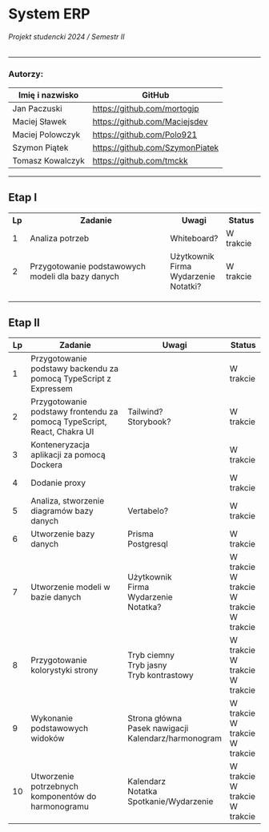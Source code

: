 # System ERP

###### Projekt studencki 2024 / Semestr II

---

### Autorzy:

| Imię i nazwisko  | GitHub                          | 
|------------------|---------------------------------|
| Jan Paczuski     | https://github.com/mortogjp     |
| Maciej Sławek    | https://github.com/Maciejsdev   |
| Maciej Polowczyk | https://github.com/Polo921      |
| Szymon Piątek    | https://github.com/SzymonPiatek |
| Tomasz Kowalczyk | https://github.com/tmckk        |

---

## Etap I

<table>
  <thead>
    <tr>
      <th>Lp</th>
      <th>Zadanie</th>
      <th>Uwagi</th>
      <th>Status</th>
    </tr>
    <tr>
      <td>1</td>
      <td>Analiza potrzeb</td>
      <td>Whiteboard?</td>
      <td>W trakcie</td>
    </tr>
    <tr>
      <td>2</td>
      <td>Przygotowanie podstawowych modeli dla bazy danych</td>
      <td>
        <span>Użytkownik</span>
        <br>
        <span>Firma</span>
        <br>
        <span>Wydarzenie</span>
        <br>
        <span>Notatki?</span>
      </td>
      <td>W trakcie</td>
    </tr>
  </thead>
</table>

---

## Etap II

<table>
  <thead>
    <tr>
      <th>Lp</th>
      <th>Zadanie</th>
      <th>Uwagi</th>
      <th>Status</th>
    </tr>
  </thead>
  <tbody>
    <tr>
      <td>1</td>
      <td>Przygotowanie podstawy backendu za pomocą TypeScript z Expressem</td>
      <td></td>
      <td>
        <span>W trakcie</span>
      </td>
    </tr>
    <tr>
      <td>2</td>
      <td>Przygotowanie podstawy frontendu za pomocą TypeScript, React, Chakra UI</td>
      <td>
        <span>Tailwind?</span>
        <br>
        <span>Storybook?</span>
      </td>
      <td>
        <span>W trakcie</span>
      </td>
    </tr>
    <tr>
      <td>3</td>
      <td>Konteneryzacja aplikacji za pomocą Dockera</td>
      <td></td>
      <td>
        <span>W trakcie</span>
      </td>
    </tr>
    <tr>
      <td>4</td>
      <td>Dodanie proxy</td>
      <td></td>
      <td>
        <span>W trakcie</span>
      </td>
    </tr>
    <tr>
      <td>5</td>
      <td>Analiza, stworzenie diagramów bazy danych</td>
      <td>Vertabelo?</td>
      <td>
        <span>W trakcie</span>
      </td>
    </tr>
    <tr>
      <td>6</td>
      <td>Utworzenie bazy danych</td>
      <td>
        <span>Prisma</span>
        <br>
        <span>Postgresql</span>
      </td>
      <td>
        <span>W trakcie</span>
      </td>
    </tr>
    <tr>
      <td>7</td>
      <td>Utworzenie modeli w bazie danych</td>
      <td>
        <span>Użytkownik</span>
        <br>
        <span>Firma</span>
        <br>
        <span>Wydarzenie</span>
        <br>
        <span>Notatka?</span>
      </td>
      <td>
        <span>W trakcie</span>
        <br>
        <span>W trakcie</span>
        <br>
        <span>W trakcie</span>
        <br>
        <span>W trakcie</span>
      </td>
    </tr>
    <tr>
      <td>8</td>
      <td>Przygotowanie kolorystyki strony</td>
      <td>
        <span>Tryb ciemny</span>
        <br>
        <span>Tryb jasny</span>
        <br>
        <span>Tryb kontrastowy</span>
      </td>
      <td>
        <span>W trakcie</span>
        <br>
        <span>W trakcie</span>
        <br>
        <span>W trakcie</span>
      </td>
    </tr>
    <tr>
      <td>9</td>
      <td>Wykonanie podstawowych widoków</td>
      <td>
        <span>Strona główna</span>
        <br>
        <span>Pasek nawigacji</span>
        <br>
        <span>Kalendarz/harmonogram</span>
      </td>
      <td>
        <span>W trakcie</span>
        <br>
        <span>W trakcie</span>
        <br>
        <span>W trakcie</span>
      </td>
    </tr>
    <tr>
      <td>10</td>
      <td>Utworzenie potrzebnych komponentów do harmonogramu</td>
      <td>
        <span>Kalendarz</span>
        <br>
        <span>Notatka</span>
        <br>
        <span>Spotkanie/Wydarzenie</span>
      </td>
      <td>
        <span>W trakcie</span>
        <br>
        <span>W trakcie</span>
        <br>
        <span>W trakcie</span>
      </td>
    </tr>
  </tbody>
</table>
